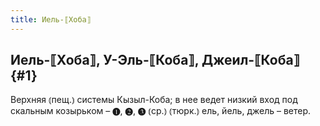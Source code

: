 ```yaml
---
title: Иель-⟦Хоба⟧
---
```

## Иель-⟦Хоба⟧, У-Эль-⟦Коба⟧, Джеил-⟦Коба⟧ {#1}

Верхняя ⦅пещ.⦆ системы Кызыл-Коба; в нее ведет низкий вход под скальным козырьком – ❶, ❷, ❸ ⦅ср.⦆ ⦅тюрк.⦆ ель, йель, джель – ветер.
